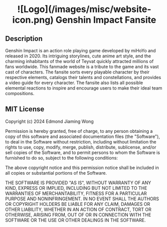 <h1 align="center">![Logo](/images/misc/website-icon.png) Genshin Impact Fansite</h1>

<h2>Description</h2>
<p>
Genshin Impact is an action role playing game developed by miHoYo and released in 2020. Its intriguing storylines, cute anime art style, and the charming inhabitants of the world of Teyvat quickly attracted millions of fans worldwide. 
This fanmade website is a tribute to the game and its vast cast of characters. The fansite sorts every playable character by their respective elements, catalogs their talents and constellations, and provides a video guide for every character. 
The fansite also lists all possible elemental reactions to inspire and encourage users to make their ideal team compositions. 
</p>

<h2>MIT License</h2>
Copyright (c) 2024 Edmond Jiaming Wong

Permission is hereby granted, free of charge, to any person obtaining a copy
of this software and associated documentation files (the "Software"), to deal
in the Software without restriction, including without limitation the rights
to use, copy, modify, merge, publish, distribute, sublicense, and/or sell
copies of the Software, and to permit persons to whom the Software is
furnished to do so, subject to the following conditions:

The above copyright notice and this permission notice shall be included in all
copies or substantial portions of the Software.

THE SOFTWARE IS PROVIDED "AS IS", WITHOUT WARRANTY OF ANY KIND, EXPRESS OR
IMPLIED, INCLUDING BUT NOT LIMITED TO THE WARRANTIES OF MERCHANTABILITY,
FITNESS FOR A PARTICULAR PURPOSE AND NONINFRINGEMENT. IN NO EVENT SHALL THE
AUTHORS OR COPYRIGHT HOLDERS BE LIABLE FOR ANY CLAIM, DAMAGES OR OTHER
LIABILITY, WHETHER IN AN ACTION OF CONTRACT, TORT OR OTHERWISE, ARISING FROM,
OUT OF OR IN CONNECTION WITH THE SOFTWARE OR THE USE OR OTHER DEALINGS IN THE
SOFTWARE.
